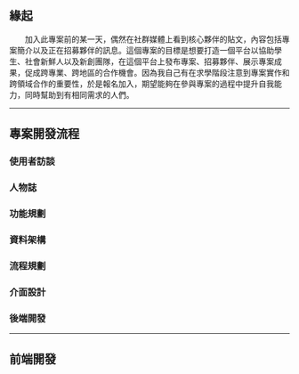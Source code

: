 ## 緣起

　　加入此專案前的某一天，偶然在社群媒體上看到核心夥伴的貼文，內容包括專案簡介以及正在招募夥伴的訊息。這個專案的目標是想要打造一個平台以協助學生、社會新鮮人以及新創團隊，在這個平台上發布專案、招募夥伴、展示專案成果，促成跨專業、跨地區的合作機會。因為我自己有在求學階段注意到專案實作和跨領域合作的重要性，於是報名加入，期望能夠在參與專案的過程中提升自我能力，同時幫助到有相同需求的人們。

---

## 專案開發流程

### 使用者訪談

### 人物誌

### 功能規劃

### 資料架構

### 流程規劃

### 介面設計

### 後端開發

---

## 前端開發